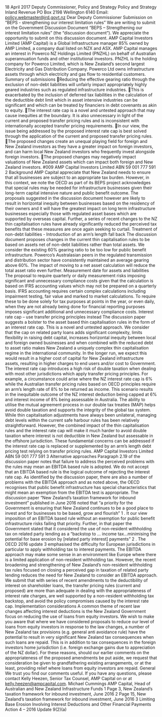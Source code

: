 18 April 2017 Deputy Commissioner, Policy and Strategy Policy and Strategy Inland Revenue PO Box 2198 Wellington 6140 Email: policy.webmaster@ird.govt.nz Dear Deputy Commissioner Submission on “BEPS - strengthening our interest limitation rules” We are writing to submit on the Government Discussion Document “BEPS – Strengthening our interest limitation rules” (the “discussion document”). We appreciate the opportunity to submit on this discussion document. AMP Capital Investors Limited (AMP Capital) is a Global Infrastructure manager 85% owned by AMP Limited, a company dual listed on NZX and ASX. AMP Capital manages an interest in Powerco NZ Holdings Limited (PNZHL) on behalf of Australian superannuation funds and other institutional investors. PNZHL is the holding company for Powerco Limited, which is New Zealand’s second largest Electricity and Gas Distribution Company. Powerco Ltd owns infrastructure assets through which electricity and gas flow to residential customers. Summary of submissions Reducing the effective gearing ratio through the exclusion of non-debt liabilities will unfairly impact appropriately highly geared industries such as regulated infrastructure industries. This is exacerbated by the inclusion of deferred tax liabilities in the calculation of the deductible debt limit which in asset intensive industries can be significant and which can be treated by financiers in debt covenants as akin to equity. The interest rate cap is a novel and untested approach that may cause inequities at the boundary. It is also unnecessary in light of the current and proposed transfer pricing rules and is inconsistent with internationally accepted transfer pricing requirements. In our view, the issue being addressed by the proposed interest rate cap is best solved through the application of the current and proposed transfer pricing rules. The proposed changes create an unequal playing field for foreign and New Zealand investors as they have a greater impact on foreign investors, and can harm local New Zealand investors who frequently invest alongside foreign investors. The proposed changes may negatively impact valuations of New Zealand assets which can impact both foreign and New Zealand investors. #009 AMP Capital Investors Limited ABN 59 001 777 591 2 Background AMP Capital appreciate that New Zealand needs to ensure that all businesses are subject to an appropriate tax burden. However, in this context, we note the OECD as part of its BEPS project acknowledges that special rules may be needed for infrastructure businesses given their long-term capital intensive nature and public benefit outcome. The proposals suggested in the discussion document however are likely to result in horizontal inequity between businesses based on the residency of their owners and it will have the greatest impact on long term infrastructure businesses especially those with regulated asset bases which are supported by overseas capital. Further, a series of recent changes to the NZ thin capitalisation rules have already significantly reduced the perceived tax benefits that these measures are once again seeking to curtail. Treatment of non-debt liabilities - Introduction of an arm’s length fall back The discussion document proposes changes in the current thin capitalisation rules to be based on assets net of non-debt liabilities rather than total assets. We consider the existing 60% gearing ratio to be too low for public benefit infrastructure. Powerco’s Australasian peers in the regulated transmission and distribution sector have consistently maintained an average gearing above 60%. The impact of moving to a net asset calculation will reduce the total asset ratio even further. Measurement date for assets and liabilities The proposal to require quarterly or daily measurement risks imposing significant and unnecessary compliance costs given that the calculation is based on IFRS accounting values which may not be prepared on a quarterly basis. IFRS accounting requires certain complex calculations including impairment testing, fair value and marked to market calculations. To require these to be done solely for tax purposes at points in the year, or even daily, when they are not already being done for financial reporting purposes imposes significant additional and unnecessary compliance costs. Interest rate cap – use transfer pricing principles instead The discussion paper suggests a bolster to the asset based thin capitalisation rules in the form of an interest rate cap. This is a novel and untested approach. We consider that the cap on related party loans adds significant complexity, limits flexibility in raising debt capital, increases horizontal inequity between local and foreign owned businesses and when combined with the reduced debt to asset ratio makes New Zealand a uniquely complex thin capitalisation regime in the international community. In the longer run, we expect this would result in a higher cost of capital for New Zealand infrastructure assets, resulting in higher charges to end users and/or cost to Government. The interest rate cap introduces a high risk of double taxation when dealing with most other jurisdictions which apply transfer pricing principles. For example, a circumstance could arise where the NZ interest rate cap is 6% while the Australian transfer pricing rules based on OECD principles require an arm’s length rate of 8% to be returned as income. This scenario results in the inequitable outcome of the NZ interest deduction being capped at 6% and interest income of 8% being assessable in Australia. The ability to utilise the mutual agreement process in our double tax treaties (MAP) helps avoid double taxation and supports the integrity of the global tax system. While thin capitalisation adjustments have always been unilateral, managing debt levels within the current safe harbour rules has been relatively straightforward. However, the combined impact of the thin capitalisation rules and the interest rate cap will make it much harder to avoid double taxation where interest is not deductible in New Zealand but assessable in the offshore jurisdiction. These fundamental concerns can be addressed if the interest rate cap is replaced or supplemented by an arm’s length debt pricing test relying on transfer pricing rules. AMP Capital Investors Limited ABN 59 001 777 591 3 Alternative approaches Paragraph 2.19 of the discussion paper notes that failure to address the perceived problems with the rules may mean an EBITDA based rule is adopted. We do not accept that an EBITDA based rule is the logical outcome of rejecting the interest rate cap. As identified by the discussion paper, there are also a number of problems with the EBITDA approach and as noted above, the OECD recognises that public benefit infrastructure has special characteristics that might mean an exemption from the EBITDA test is appropriate. The discussion paper “New Zealand’s taxation framework for inbound investment” published in June 2016 noted that “a priority for the Government is ensuring that New Zealand continues to be a good place to invest and for businesses to be based, grow and flourish” 1 . It our view imposition of an EBITDA based rule without an exemption for public benefit infrastructure risks failing that priority. Further, in that paper the Government stated that it considered the use of non-resident withholding tax on related party lending as a “backstop to ... income tax...minimising the potential for base erosion by \[related party interest\] payments” 2 . The OECD 2016 update 3 emphasised the difficulty for European jurisdictions in particular to apply withholding tax to interest payments. The EBITDA approach may make some sense in an environment like Europe where there is a limited application of non-resident withholding tax. However, the recent broadening and strengthening of New Zealand’s non-resident withholding tax rules focused on closing a perceived gap in taxation of related party lending reduces the need for New Zealand to consider an EBITDA approach. We submit that with series of recent amendments to the deductibility of interest on shareholder loans, the transfer pricing rules (current and proposed) are more than adequate in dealing with the appropriateness of interest rate charges, are well supported by a non-resident withholding tax backstop, and avoid the policy compromises caused by the interest rate cap. Implementation considerations A common theme of recent law changes affecting interest deductions is the New Zealand Government focus on reducing the use of loans from equity investors. We wish to make you aware that where we have considered proposals to reduce our level of loans from equity investors in response to the law changes, a number of New Zealand tax provisions (e.g. general anti avoidance rule) have the potential to result in very significant New Zealand tax consequences when such loans are repaid. This is in addition to tax consequences in the foreign investors home jurisdiction (i.e. foreign exchange gains due to appreciation of the NZ dollar). For these reasons, should our earlier comments on the appropriateness of the proposed amendments be put aside, we request that consideration be given to grandfathering existing arrangements, or at the least, providing relief where loans from equity investors are repaid. General We trust you find our comments useful. If you have any questions, please contact Kelly Heezen, Senior Tax Counsel, AMP Capital on or at kelly.heezen@ampcapital.com. Michael Cummings AMP Capital, Head of Australian and New Zealand Infrastructure Funds 1 Page 3, New Zealand’s taxation framework for inbound investment, June 2016 2 Page 15, New Zealand’s taxation framework for inbound investment, June 2016 3 Limiting Base Erosion Involving Interest Deductions and Other Financial Payments Action 4 – 2016 Update 9(2)(a)